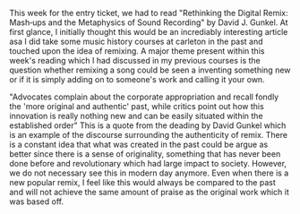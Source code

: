 This week for the entry ticket, we had to read "Rethinking the Digital Remix: Mash‐ups and the Metaphysics of Sound Recording" by David J. Gunkel. At first glance, I initially thought this would be an incrediably interesting article asa I did take some music history courses at carleton in the past and touched upon the idea of remixing. 
A major theme present within this week's reading which I had discussed in my previous courses is the question whether remixing a song could be seen a inventing something new or if it is simply adding on to someone's work and calling it your own. 

"Advocates complain about the corporate appropriation and recall fondly the 'more original and authentic' past, while critics point out how this innovation is really nothing new and can be easily situated within the established order"
This is a quote from the deading by David Gunkel which is an example of the discourse surrounding the authenticity of remix. There is a constant idea that what was created in the past could be argue as better since there is a sense of originality, something that has never been done before and revolutionary which had large impact to society. However, we do not necessary see this in modern day anymore. 
Even when there is a new popular remix, I feel like this would always be compared to the past and will not achieve the same amount of praise as the original work which it was based off. 
